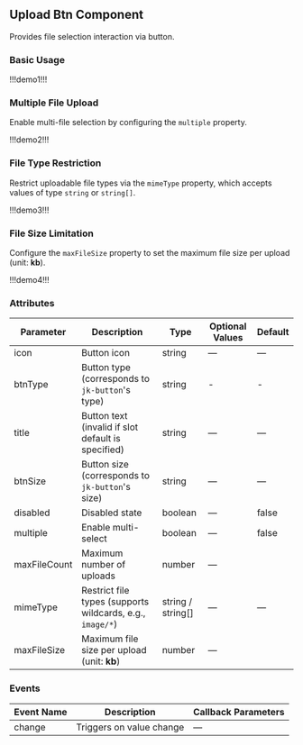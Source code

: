 ## Upload Btn Component  

Provides file selection interaction via button.  

### Basic Usage  

!!!demo1!!!  

### Multiple File Upload  

Enable multi-file selection by configuring the `multiple` property.  

!!!demo2!!!  

### File Type Restriction  

Restrict uploadable file types via the `mimeType` property, which accepts values of type `string` or `string[]`.  

!!!demo3!!!  

### File Size Limitation  

Configure the `maxFileSize` property to set the maximum file size per upload (unit: **kb**).  

!!!demo4!!!  

### Attributes  

| Parameter    | Description | Type | Optional Values | Default |  
| ----------- | ----------- | ---- | -------------- | ------- |  
| icon        | Button icon | string | — | — |  
| btnType     | Button type (corresponds to `jk-button`'s type) | string | - | - |  
| title       | Button text (invalid if slot default is specified) | string | — | — |  
| btnSize     | Button size (corresponds to `jk-button`'s size) | string | — | — |  
| disabled    | Disabled state | boolean | — | false |  
| multiple    | Enable multi-select | boolean | — | false |  
| maxFileCount | Maximum number of uploads | number | — |  
| mimeType    | Restrict file types (supports wildcards, e.g., `image/*`) | string / string[] | — | — |  
| maxFileSize | Maximum file size per upload (unit: **kb**) | number | — |  

### Events  

| Event Name | Description | Callback Parameters |  
| --------- | ----------- | ------------------ |  
| change    | Triggers on value change | — |